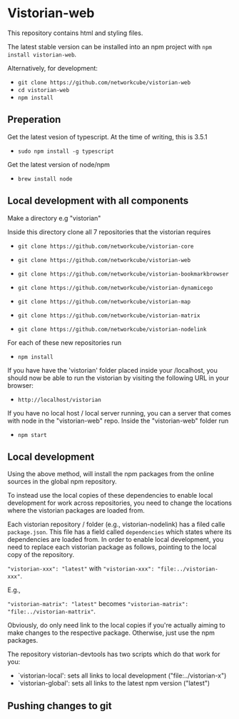 # Vistorian-web

This repository contains html and styling files. 

The latest stable version can be installed into an npm project with `npm install vistorian-web`.

Alternatively, for development:
* `git clone https://github.com/networkcube/vistorian-web`
* `cd vistorian-web`
* `npm install`


## Preperation 
Get the latest vesion of typescript. At the time of writing, this is 3.5.1

* `sudo npm install -g typescript`

Get the latest version of node/npm

* `brew install node`

## Local development with all components
Make a directory e.g "vistorian"

Inside this directory clone all 7 repositories that the vistorian requires

* `git clone https://github.com/networkcube/vistorian-core`

* `git clone https://github.com/networkcube/vistorian-web`

* `git clone https://github.com/networkcube/vistorian-bookmarkbrowser`

* `git clone https://github.com/networkcube/vistorian-dynamicego`

* `git clone https://github.com/networkcube/vistorian-map`

* `git clone https://github.com/networkcube/vistorian-matrix`

* `git clone https://github.com/networkcube/vistorian-nodelink`

For each of these new repositories run 

* `npm install`

If you have have the 'vistorian' folder placed inside your /localhost, you should now be able to run the vistorian by visiting the following URL in your browser: 

* `http://localhost/vistorian`

If you have no local host / local server running, you can a server that comes with node in the "vistorian-web" repo. Inside the "vistorian-web" folder run 

* `npm start`


## Local development

Using the above method, will install the npm packages from the online sources in the global npm repository.

To instead use the local copies of these dependencies to enable local development for work across repositories, you need to change the locations where the vistorian packages are loaded from. 

Each vistorian repository / folder (e.g., vistorian-nodelink) has a filed calle `package.json`. This file has a field called `dependencies` which states where its dependencies are loaded from. In order to enable local development, you need to replace each vistorian package as follows, pointing to the local copy of the repository. 

`"vistorian-xxx": "latest"` with  `"vistorian-xxx": "file:../vistorian-xxx"`.

E.g., 

`"vistorian-matrix": "latest"` becomes `"vistorian-matrix": "file:../vistorian-mattrix"`.

Obviously, do only need link to the local copies if you're actually aiming to make changes to the respective package. Otherwise, just use the npm packages. 

The repository vistorian-devtools has two scripts which do that work for you: 
* `vistorian-local': sets all links to local development ("file:../vistorian-x")
* `vistorian-global': sets all links to the latest npm version ("latest")

## Pushing changes to git
<pending>
